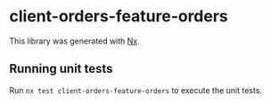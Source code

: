 # client-orders-feature-orders

This library was generated with [Nx](https://nx.dev).

## Running unit tests

Run `nx test client-orders-feature-orders` to execute the unit tests.
